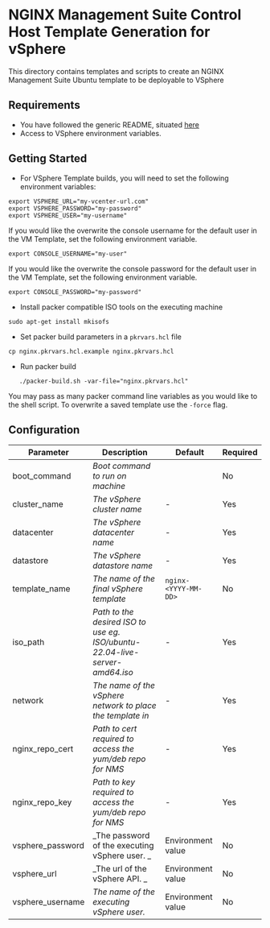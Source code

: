 # NGINX Management Suite Control Host Template Generation for vSphere

This directory contains templates and scripts to create an NGINX Management Suite Ubuntu template to be deployable to VSphere

## Requirements

- You have followed the generic README, situated [here](../../README.md)
- Access to VSphere environment variables.

## Getting Started

- For VSphere Template builds, you will need to set the following environment variables:

```shell
export VSPHERE_URL="my-vcenter-url.com"
export VSPHERE_PASSWORD="my-password"
export VSPHERE_USER="my-username"
```

If you would like the overwrite the console username for the default user in the VM Template, set the following environment variable.

```shell
export CONSOLE_USERNAME="my-user"
```

If you would like the overwrite the console password for the default user in the VM Template, set the following environment variable.

```shell
export CONSOLE_PASSWORD="my-password"
```

- Install packer compatible ISO tools on the executing machine

```shell
sudo apt-get install mkisofs
```

- Set packer build parameters in a `pkrvars.hcl` file

```shell
cp nginx.pkrvars.hcl.example nginx.pkrvars.hcl
```

- Run packer build

```shell
   ./packer-build.sh -var-file="nginx.pkrvars.hcl"
```

You may pass as many packer command line variables as you would like to the shell script.
To overwrite a saved template use the `-force` flag.

## Configuration

| Parameter                            | Description                                                                 | Default                          | Required |
| ------------------------------------ | --------------------------------------------------------------------------- | -------------------------------- | -------- |
| boot_command                         | _Boot command to run on machine_                                            |                                  | No       |
| cluster_name                         | _The vSphere cluster name_                                                  | -                                | Yes      |
| datacenter                           | _The vSphere datacenter name_                                               | -                                | Yes      |
| datastore                            | _The vSphere datastore name_                                                | -                                | Yes      |
| template_name                        | _The name of the final vSphere template_                                    | `nginx-<YYYY-MM-DD>`             | No       |
| iso_path                             | _Path to the desired ISO to use eg. ISO/ubuntu-22.04-live-server-amd64.iso_ | -                                | Yes      |
| network                              | _The name of the vSphere network to place the template in_                  | -                                | Yes      |
| nginx_repo_cert                      | _Path to cert required to access the yum/deb repo for NMS_                  | -                                | Yes      |
| nginx_repo_key                       | _Path to key required to access the yum/deb repo for NMS_                   | -                                | Yes      |
| vsphere_password                     | _The password of the executing vSphere user. _                              | Environment value                | No       |
| vsphere_url                          | _The url of the vSphere API. _                                              | Environment value                | No       |
| vsphere_username                     | _The name of the executing vSphere user._                                   | Environment value                | No       |
